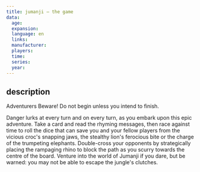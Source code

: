 ```yaml
---
title: jumanji – the game
data:
  age:
  expansion: 
  language: en
  links: 
  manufacturer: 
  players: 
  time: 
  series: 
  year: 
---
```


## description

Adventurers Beware! Do not begin unless you intend to finish.

Danger lurks at every turn and on every turn, as you embark upon this epic adventure. Take a card and read the rhyming messages, then race against time to roll the dice that can save you and your fellow players from the vicious croc's snapping jaws, the stealthy lion's ferocious bite or the charge of the trumpeting elephants. Double-cross your opponents by strategically placing the rampaging rhino to block the path as you scurry towards the centre of the board. Venture into the world of Jumanji if you dare, but be warned: you may not be able to escape the jungle's clutches.

